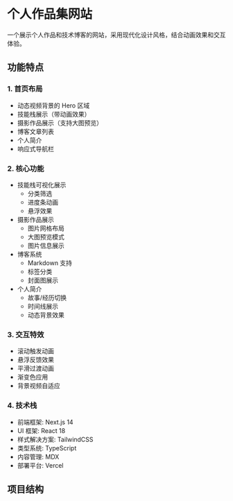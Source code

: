 # 个人作品集网站

一个展示个人作品和技术博客的网站，采用现代化设计风格，结合动画效果和交互体验。

## 功能特点

### 1. 首页布局
- 动态视频背景的 Hero 区域
- 技能栈展示（带动画效果）
- 摄影作品展示（支持大图预览）
- 博客文章列表
- 个人简介
- 响应式导航栏

### 2. 核心功能
- 技能栈可视化展示
  - 分类筛选
  - 进度条动画
  - 悬浮效果
- 摄影作品展示
  - 图片网格布局
  - 大图预览模式
  - 图片信息展示
- 博客系统
  - Markdown 支持
  - 标签分类
  - 封面图展示
- 个人简介
  - 故事/经历切换
  - 时间线展示
  - 动态背景效果

### 3. 交互特效
- 滚动触发动画
- 悬浮反馈效果
- 平滑过渡动画
- 渐变色应用
- 背景视频自适应

### 4. 技术栈
- 前端框架: Next.js 14
- UI 框架: React 18
- 样式解决方案: TailwindCSS
- 类型系统: TypeScript
- 内容管理: MDX
- 部署平台: Vercel

## 项目结构